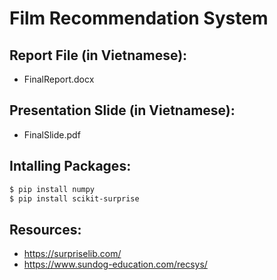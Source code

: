 # Film Recommendation System

## Report File (in Vietnamese):
- FinalReport.docx

## Presentation Slide (in Vietnamese):
- FinalSlide.pdf

## Intalling Packages:

```bash
$ pip install numpy
$ pip install scikit-surprise
```

## Resources:
* https://surpriselib.com/
* https://www.sundog-education.com/recsys/

